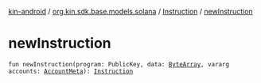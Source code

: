 [kin-android](../../index.md) / [org.kin.sdk.base.models.solana](../index.md) / [Instruction](index.md) / [newInstruction](./new-instruction.md)

# newInstruction

`fun newInstruction(program: PublicKey, data: `[`ByteArray`](https://kotlinlang.org/api/latest/jvm/stdlib/kotlin/-byte-array/index.html)`, vararg accounts: `[`AccountMeta`](../-account-meta/index.md)`): `[`Instruction`](index.md)